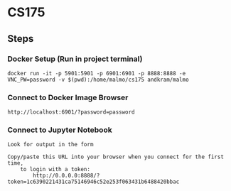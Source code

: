 # CS175

## Steps

### Docker Setup (Run in project terminal)
```
docker run -it -p 5901:5901 -p 6901:6901 -p 8888:8888 -e VNC_PW=password -v $(pwd):/home/malmo/cs175 andkram/malmo
```

### Connect to Docker Image Browser
```
http://localhost:6901/?password=password
```

### Connect to Jupyter Notebook
```
Look for output in the form

Copy/paste this URL into your browser when you connect for the first time,
    to login with a token:
        http://0.0.0.0:8888/?token=1c6390221431ca75146946c52e253f063431b6488420bbac
```
